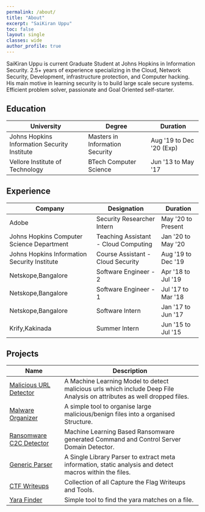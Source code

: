 ```yaml
---
permalink: /about/
title: "About"
excerpt: "SaiKiran Uppu"
toc: false
layout: single
classes: wide
author_profile: true
---
```


SaiKiran Uppu is current Graduate Student at Johns Hopkins in Information Security. 2.5+ years of experience specializing in the Cloud, Network Security, Development, infrastructure protection, and Computer hacking. His main motive in learning security is to build large scale secure systems. Efficient problem solver, passionate and Goal Oriented self-starter.


## Education

| University                                        | Degree               | Duration| 
| ------------------------------------------- | ---------------------------- |------------------------ |
| Johns Hopkins Information Security Institute | Masters in Information Security | Aug '19 to Dec '20 (Exp)|
| Vellore Institute of Technology | BTech Computer Science | Jun '13 to May '17 |


## Experience

| Company                                        | Designation               | Duration| 
| ------------------------------------------- | ---------------------------- |------------------------ |
| Adobe | Security Researcher Intern | May '20 to Present |
| Johns Hopkins Computer Science Department | Teaching Assistant - Cloud Computing | Jan '20 to May '20 | 
| Johns Hopkins Information Security Institute | Course Assistant - Cloud Security | Aug '19 to Dec '19 |
| Netskope,Bangalore | Software Engineer - 2 | Apr '18 to Jul '19 |
| Netskope,Bangalore | Software Engineer - 1 | Jul '17 to Mar '18 |
| Netskope,Bangalore | Software Intern | Jan '17 to Jun '17 |
| Krify,Kakinada | Summer Intern | Jun '15 to Jul '15 |

## Projects

| Name                                        | Description                                           |
| ------------------------------------------- | ----------------------------------------------------- |
| [Malicious URL Detector](https://github.com/uppusaikiran/Malicious-URL-Detector) | A Machine Learning Model to detect malicious urls which include Deep File Analysis on attributes as well dropped files. |
| [Malware Organizer](https://github.com/uppusaikiran/malware-organiser) | A simple tool to organise large malicious/benign files into a organised Structure. |
| [Ransomware C2C Detector](https://github.com/uppusaikiran/ransom_c2c_detector) | Machine Learning Based Ransomware generated Command and Control Server Domain Detector. |
| [Generic Parser](https://github.com/uppusaikiran/generic-parser) | A Single Library Parser to extract meta information, static analysis and detect macros within the files. |
| [CTF Writeups](https://github.com/uppusaikiran/CTFWriteups) | Collection of all Capture the Flag Writeups and Tools. |
| [Yara Finder](https://github.com/uppusaikiran/yara-finder) | Simple tool to find the yara matches on a file. |

